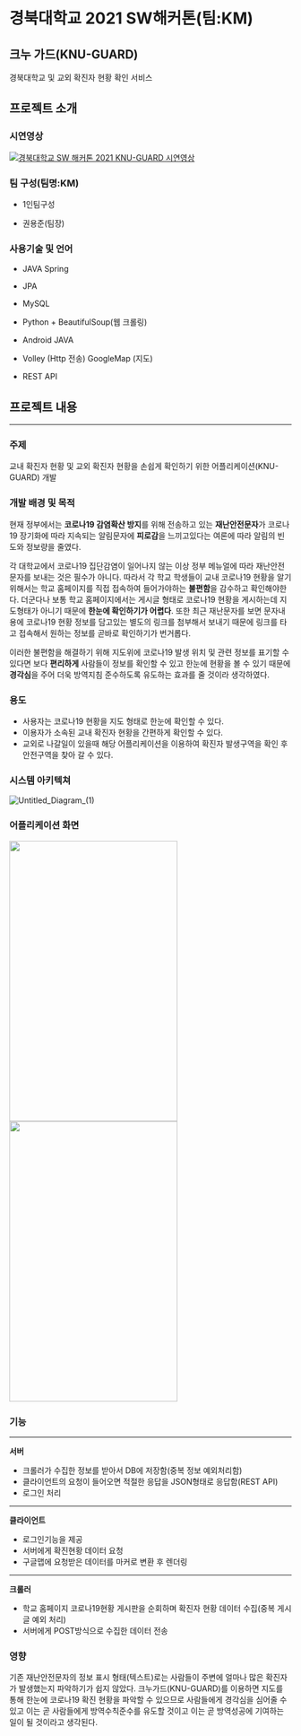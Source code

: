 
# 경북대학교 2021 SW해커톤(팀:KM)

## 크누 가드(KNU-GUARD)

경북대학교 및 교외 확진자 현황 확인 서비스

## **프로젝트 소개**


### 시연영상

[![경북대학교 SW 해커톤 2021 KNU-GUARD 시연영상](http://img.youtube.com/vi/HmjkEZNpJrY/0.jpg)](https://youtu.be/HmjkEZNpJrY?t=0s) 

### 팀 구성(팀명:KM)

- 1인팀구성

- 권용준(팀장)

### 사용기술 및 언어

- JAVA Spring

- JPA

- MySQL

- Python + BeautifulSoup(웹 크롤링)

- Android JAVA

- Volley (Http 전송) GoogleMap (지도)

- REST API

## **프로젝트 내용**

---

### 주제

교내 확진자 현황 및 교외 확진자 현황을 손쉽게 확인하기 위한 어플리케이션(KNU-GUARD) 개발

### 개발 배경 및 목적

현재 정부에서는 **코로나19 감염확산 방지**를 위해 전송하고 있는 **재난안전문자**가 코로나19 장기화에 따라 지속되는 알림문자에 **피로감**을 느끼고있다는 여론에 따라 알림의 빈도와 정보량을 줄였다. 

각 대학교에서 코로나19 집단감염이 일어나지 않는 이상 정부 메뉴얼에 따라 재난안전 문자를 보내는 것은 필수가 아니다. 따라서 각 학교 학생들이 교내 코로나19 현황을 알기 위해서는 학교 홈페이지를 직접 접속하여 들어가야하는 **불편함**을 감수하고 확인해야한다. 더군다나 보통 학교 홈페이지에서는 게시글 형태로 코로나19 현황을 게시하는데 지도형태가 아니기 때문에 **한눈에 확인하기가 어렵다**. 또한 최근 재난문자를 보면 문자내용에 코로나19 현황 정보를 담고있는 별도의 링크를 첨부해서 보내기 때문에 링크를 타고 접속해서 원하는 정보를 곧바로 확인하기가 번거롭다. 

이러한 불편함을 해결하기 위해 지도위에 코로나19 발생 위치 및 관련 정보를 표기할 수 있다면 보다 **편리하게** 사람들이 정보를 확인할 수 있고 한눈에 현황을 볼 수 있기 때문에 **경각심**을 주어 더욱 방역지침 준수하도록 유도하는 효과를 줄 것이라 생각하였다.

### 용도

- 사용자는 코로나19 현황을 지도 형태로 한눈에 확인할 수 있다.
- 이용자가 소속된 교내 확진자 현황을 간편하게 확인할 수 있다.
- 교외로 나갈일이 있을때 해당 어플리케이션을 이용하여 확진자 발생구역을 확인 후 안전구역을 찾아 갈 수 있다.

### 시스템 아키텍쳐
![Untitled_Diagram_(1)](https://user-images.githubusercontent.com/76172759/126724693-fc03fff1-14c1-42d7-bb66-398522690bd6.png)

### 어플리케이션 화면
<img src="https://user-images.githubusercontent.com/76172759/126724707-5679af99-fbdd-4209-86ec-2d38a478ace0.png" width="300" height="500"/>
<img src="https://user-images.githubusercontent.com/76172759/126724710-d07c18a4-4acc-430c-888e-6b86a4127b52.png" width="300" height="500"/>


### 기능

---

**서버** 

- 크롤러가 수집한 정보를 받아서 DB에 저장함(중복 정보 예외처리함)
- 클라이언트의 요청이 들어오면 적절한 응답을 JSON형태로 응답함(REST API)
- 로그인 처리

---

**클라이언트**

- 로그인기능을 제공
- 서버에게 확진현황 데이터 요청
- 구글맵에 요청받은 데이터를 마커로 변환 후 렌더링

---

**크롤러**

- 학교 홈페이지 코로나19현황 게시판을 순회하며 확진자 현황 데이터 수집(중복 게시글 예외 처리)
- 서버에게 POST방식으로 수집한 데이터 전송

### 영향

기존 재난안전문자의 정보 표시 형태(텍스트)로는 사람들이 주변에 얼마나 많은 확진자가 발생했는지 파악하기가 쉽지 않았다. 크누가드(KNU-GUARD)를 이용하면 지도를 통해 한눈에 코로나19 확진 현황을 파악할 수 있으므로 사람들에게 경각심을 심어줄 수 있고 이는 곧 사람들에게 방역수칙준수를 유도할 것이고 이는 곧 방역성공에 기여하는 일이 될 것이라고 생각된다.
